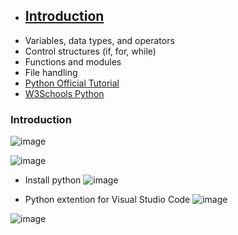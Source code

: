 - ## [Introduction](#Introduction)
- Variables, data types, and operators
- Control structures (if, for, while)
- Functions and modules
- File handling
- [Python Official Tutorial](https://docs.python.org/3/tutorial/)
- [W3Schools Python](https://www.w3schools.com/python/)

<a name="Introduction"></a>
### Introduction

![image](https://github.com/user-attachments/assets/9d0295a4-3768-46b8-84cb-fd22ce487ba2)

![image](https://github.com/user-attachments/assets/fdc02647-1426-4dba-ac3b-6b26859b2060)

- Install python
![image](https://github.com/user-attachments/assets/0a406cde-7991-4c99-a711-de7bf8ae48f2)

- Python extention for Visual Studio Code
![image](https://github.com/user-attachments/assets/63b7befc-8ab3-44d0-a3d9-815b4a4dad74)

![image](https://github.com/user-attachments/assets/0d178b12-76ff-4103-8883-1d569446d1b1)




